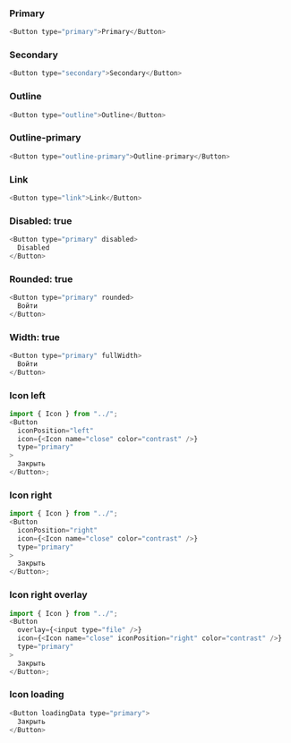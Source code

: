### Primary

```js
<Button type="primary">Primary</Button>
```

### Secondary

```js
<Button type="secondary">Secondary</Button>
```

### Outline

```js
<Button type="outline">Outline</Button>
```

### Outline-primary

```js
<Button type="outline-primary">Outline-primary</Button>
```

### Link

```js
<Button type="link">Link</Button>
```

### Disabled: true

```js
<Button type="primary" disabled>
  Disabled
</Button>
```

### Rounded: true

```js
<Button type="primary" rounded>
  Войти
</Button>
```

### Width: true

```js
<Button type="primary" fullWidth>
  Войти
</Button>
```

### Icon left

```js
import { Icon } from "../";
<Button
  iconPosition="left"
  icon={<Icon name="close" color="contrast" />}
  type="primary"
>
  Закрыть
</Button>;
```

### Icon right

```js
import { Icon } from "../";
<Button
  iconPosition="right"
  icon={<Icon name="close" color="contrast" />}
  type="primary"
>
  Закрыть
</Button>;
```

### Icon right overlay

```js
import { Icon } from "../";
<Button
  overlay={<input type="file" />}
  icon={<Icon name="close" iconPosition="right" color="contrast" />}
  type="primary"
>
  Закрыть
</Button>;
```

### Icon loading

```js
<Button loadingData type="primary">
  Закрыть
</Button>
```
